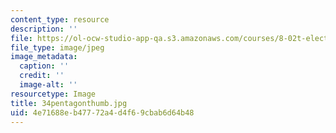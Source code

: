 ```yaml
---
content_type: resource
description: ''
file: https://ol-ocw-studio-app-qa.s3.amazonaws.com/courses/8-02t-electricity-and-magnetism-spring-2005/4e71688eb47772a4d4f69cbab6d64b48_34pentagonthumb.jpg
file_type: image/jpeg
image_metadata:
  caption: ''
  credit: ''
  image-alt: ''
resourcetype: Image
title: 34pentagonthumb.jpg
uid: 4e71688e-b477-72a4-d4f6-9cbab6d64b48
---
```

